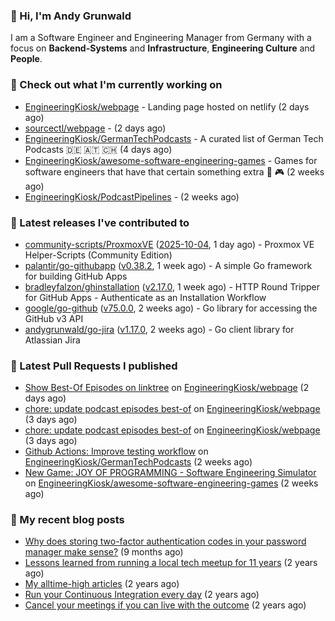 ### 👋 Hi, I'm Andy Grunwald

I am a Software Engineer and Engineering Manager from Germany with a focus on **Backend-Systems** and **Infrastructure**, **Engineering Culture** and **People**.

### 👷 Check out what I'm currently working on


- [EngineeringKiosk/webpage](https://github.com/EngineeringKiosk/webpage) - Landing page hosted on netlify (2 days ago)
- [sourcectl/webpage](https://github.com/sourcectl/webpage) -  (2 days ago)
- [EngineeringKiosk/GermanTechPodcasts](https://github.com/EngineeringKiosk/GermanTechPodcasts) - A curated list of German Tech Podcasts 🇩🇪 🇦🇹 🇨🇭 (4 days ago)
- [EngineeringKiosk/awesome-software-engineering-games](https://github.com/EngineeringKiosk/awesome-software-engineering-games) - Games for software engineers that have that certain something extra 👾 🎮 (2 weeks ago)
- [EngineeringKiosk/PodcastPipelines](https://github.com/EngineeringKiosk/PodcastPipelines) -  (2 weeks ago)

### 🔭 Latest releases I've contributed to


- [community-scripts/ProxmoxVE](https://github.com/community-scripts/ProxmoxVE) ([2025-10-04](https://github.com/community-scripts/ProxmoxVE/releases/tag/2025-10-04), 1 day ago) - Proxmox VE Helper-Scripts (Community Edition) 
- [palantir/go-githubapp](https://github.com/palantir/go-githubapp) ([v0.38.2](https://github.com/palantir/go-githubapp/releases/tag/v0.38.2), 1 week ago) - A simple Go framework for building GitHub Apps
- [bradleyfalzon/ghinstallation](https://github.com/bradleyfalzon/ghinstallation) ([v2.17.0](https://github.com/bradleyfalzon/ghinstallation/releases/tag/v2.17.0), 1 week ago) - HTTP Round Tripper for GitHub Apps - Authenticate as an Installation Workflow
- [google/go-github](https://github.com/google/go-github) ([v75.0.0](https://github.com/google/go-github/releases/tag/v75.0.0), 2 weeks ago) - Go library for accessing the GitHub v3 API
- [andygrunwald/go-jira](https://github.com/andygrunwald/go-jira) ([v1.17.0](https://github.com/andygrunwald/go-jira/releases/tag/v1.17.0), 2 weeks ago) - Go client library for Atlassian Jira

### 🔨 Latest Pull Requests I published


- [Show Best-Of Episodes on linktree](https://github.com/EngineeringKiosk/webpage/pull/1139) on [EngineeringKiosk/webpage](https://github.com/EngineeringKiosk/webpage) (2 days ago)
- [chore: update podcast episodes best-of](https://github.com/EngineeringKiosk/webpage/pull/1138) on [EngineeringKiosk/webpage](https://github.com/EngineeringKiosk/webpage) (3 days ago)
- [chore: update podcast episodes best-of](https://github.com/EngineeringKiosk/webpage/pull/1137) on [EngineeringKiosk/webpage](https://github.com/EngineeringKiosk/webpage) (3 days ago)
- [Github Actions: Improve testing workflow](https://github.com/EngineeringKiosk/GermanTechPodcasts/pull/356) on [EngineeringKiosk/GermanTechPodcasts](https://github.com/EngineeringKiosk/GermanTechPodcasts) (2 weeks ago)
- [New Game: JOY OF PROGRAMMING - Software Engineering Simulator](https://github.com/EngineeringKiosk/awesome-software-engineering-games/pull/16) on [EngineeringKiosk/awesome-software-engineering-games](https://github.com/EngineeringKiosk/awesome-software-engineering-games) (2 weeks ago)

### 📝 My recent blog posts


- [Why does storing two-factor authentication codes in your password manager make sense?](https://andygrunwald.com/blog/why-does-storing-two-factor-authentication-codes-in-your-password-manager-make-sense/) (9 months ago)
- [Lessons learned from running a local tech meetup for 11 years](https://andygrunwald.com/blog/lessons-learned-from-running-a-local-tech-meetup-for-11-years/) (2 years ago)
- [My alltime-high articles](https://andygrunwald.com/blog/my-all-time-high-articles/) (2 years ago)
- [Run your Continuous Integration every day](https://andygrunwald.com/blog/run-your-continuous-integration-every-day/) (2 years ago)
- [Cancel your meetings if you can live with the outcome](https://andygrunwald.com/blog/cancel-your-meetings-if-you-can-live-with-the-outcome/) (2 years ago)
